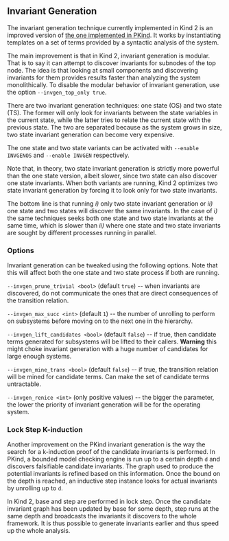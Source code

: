 ## Invariant Generation

The invariant generation technique currently implemented in Kind 2 is an improved version of [the one implemented in PKind](http://link.springer.com/chapter/10.1007%2F978-3-642-20398-5_15). It works by instantiating templates on a set of terms provided by a syntactic analysis of the system.

The main improvement is that in Kind 2, invariant generation is modular. That is to say it can attempt to discover invariants for subnodes of the top node. The idea is that looking at small components and discovering invariants for them provides results faster than analyzing the system monolithically. To disable the modular behavior of invariant generation, use the option `--invgen_top_only true`.

There are two invariant generation techniques: one state (OS) and two state (TS). The former will only look for invariants between the state variables in the current state, while the latter tries to relate the current state with the previous state. The two are separated because as the system grows in size, two state invariant generation can become very expensive.

The one state and two state variants can be activated with `--enable INVGENOS` and `--enable INVGEN` respectively.

Note that, in theory, two state invariant generation is strictly more powerful than the one state version, albeit slower, since two state can also discover one state invariants. When both variants are running, Kind 2 optimizes two state invariant generation by forcing it to look only for two state invariants.

The bottom line is that running *i)* only two state invariant generation or *ii)* one state and two states will discover the same invariants. In the case of *i)* the same techniques seeks both one state and two state invariants at the same time, which is slower than *ii)* where one state and two state invariants are sought by different processes running in parallel.


### Options

Invariant generation can be tweaked using the following options. Note that this will affect both the one state and two state process if both are running.

`--invgen_prune_trivial <bool>` (default `true`) -- when invariants are discovered, do not communicate the ones that are direct consequences of the transition relation.

`--invgen_max_succ <int>` (default `1`) -- the number of unrolling to perform on subsystems before moving on to the next one in the hierarchy.

`--invgen_lift_candidates <bool>` (default `false`) -- if true, then candidate terms generated for subsystems will be lifted to their callers. **Warning** this might choke invariant generation with a huge number of candidates for large enough systems.

`--invgen_mine_trans <bool>` (default `false`) -- if true, the transition relation will be mined for candidate terms. Can make the set of candidate terms untractable.

`--invgen_renice <int>` (only positive values) -- the bigger the parameter, the lower the priority of invariant generation will be for the operating system.

### Lock Step K-induction


Another improvement on the PKind invariant generation is the way the search for a k-induction proof of the candidate invariants is performed. In PKind, a bounded model checking engine is run up to a certain depth `d` and discovers falsifiable candidate invariants. The graph used to produce the potential invariants is refined based on this information. Once the bound on the depth is reached, an inductive step instance looks for actual invariants by unrolling up to `d`.

In Kind 2, base and step are performed in lock step. Once the candidate invariant graph has been updated by base for some depth, step runs at the same depth and broadcasts the invariants it discovers to the whole framework. It is thus possible to generate invariants earlier and thus speed up the whole analysis.
